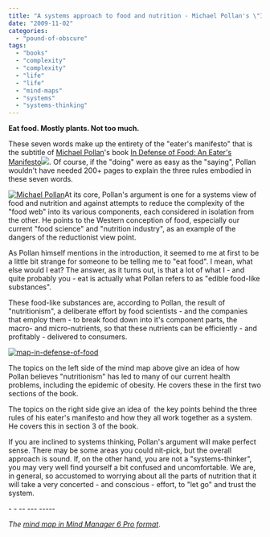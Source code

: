 ```yaml
---
title: "A systems approach to food and nutrition - Michael Pollan's \"In Defense of Food\""
date: "2009-11-02"
categories: 
  - "pound-of-obscure"
tags: 
  - "books"
  - "complexity"
  - "complexity"
  - "life"
  - "life"
  - "mind-maps"
  - "systems"
  - "systems-thinking"
---
```


**Eat food. Mostly plants. Not too much.**

These seven words make up the entirety of the "eater's manifesto" that is the subtitle of [Michael Pollan](http://www.michaelpollan.com/)'s book [In Defense of Food: An Eater's Manifesto](http://www.amazon.com/gp/product/0143114964?ie=UTF8&tag=gbrettmiller-20&linkCode=as2&camp=1789&creative=9325&creativeASIN=0143114964)![](http://www.assoc-amazon.com/e/ir?t=gbrettmiller-20&l=as2&o=1&a=0143114964). Of course, if the "doing" were as easy as the "saying", Pollan wouldn't have needed 200+ pages to explain the three rules embodied in these seven words.

[![](images/mp_author.jpg "Michael Pollan")](http://www.michaelpollan.com/about.php)At its core, Pollan's argument is one for a systems view of food and nutrition and against attempts to reduce the complexity of the "food web" into its various components, each considered in isolation from the other. He points to the Western conception of food, especially our current "food science" and "nutrition industry", as an example of the dangers of the reductionist view point.

As Pollan himself mentions in the introduction, it seemed to me at first to be a little bit strange for someone to be telling me to "eat food". I mean, what else would I eat? The answer, as it turns out, is that a lot of what I - and quite probably you - eat is actually what Pollan refers to as "edible food-like substances".

These food-like substances are, according to Pollan, the result of "nutritionism", a deliberate effort by food scientists - and the companies that employ them - to break food down into it's component parts, the macro- and micro-nutrients, so that these nutrients can be efficiently - and profitably - delivered to consumers.

[![map-in-defense-of-food](https://gbrettmiller.files.wordpress.com/2009/10/map-in-defense-of-food.png?w=1024&h=538 "map-in-defense-of-food")](https://gbrettmiller.files.wordpress.com/2009/10/map-in-defense-of-food.png)

The topics on the left side of the mind map above give an idea of how Pollan believes "nutritionism" has led to many of our current health problems, including the epidemic of obesity. He covers these in the first two sections of the book.

The topics on the right side give an idea of  the key points behind the three rules of his eater's manifesto and how they all work together as a system. He covers this in section 3 of the book.

If you are inclined to systems thinking, Pollan's argument will make perfect sense. There may be some areas you could nit-pick, but the overall approach is sound. If, on the other hand, you are not a "systems-thinker", you may very well find yourself a bit confused and uncomfortable. We are, in general, so accustomed to worrying about all the parts of nutrition that it will take a very concerted - and conscious - effort, to "let go" and trust the system.

\- - -- --- -----

_The [mind map in Mind Manager 6 Pro format](http://blog.gbrettmiller.com/wp-content/uploads/in-defense-of-food.mmap)_.
